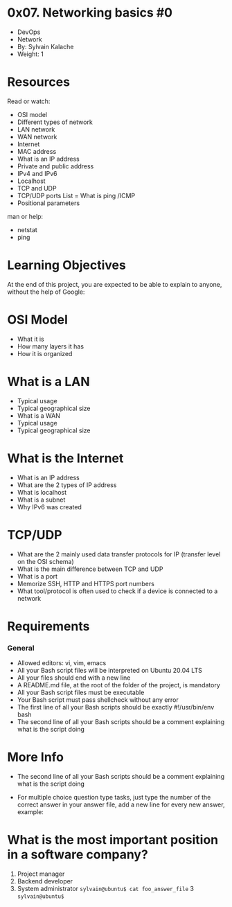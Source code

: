 # 0x07. Networking basics #0
- DevOps
- Network
-  By: Sylvain Kalache
-  Weight: 1

# Resources
Read or watch:

- OSI model
- Different types of network
- LAN network
- WAN network
- Internet
- MAC address
- What is an IP address
- Private and public address
- IPv4 and IPv6
- Localhost
- TCP and UDP
- TCP/UDP ports List
= What is ping /ICMP
- Positional parameters

man or help:
- netstat
- ping

# Learning Objectives
At the end of this project, you are expected to be able to explain to anyone, without the help of Google:

# OSI Model
- What it is
- How many layers it has
- How it is organized

# What is a LAN
- Typical usage
- Typical geographical size
- What is a WAN
- Typical usage
- Typical geographical size

# What is the Internet
- What is an IP address
- What are the 2 types of IP address
- What is localhost
- What is a subnet
- Why IPv6 was created

# TCP/UDP
- What are the 2 mainly used data transfer protocols for IP (transfer level on the OSI schema)
- What is the main difference between TCP and UDP
- What is a port
- Memorize SSH, HTTP and HTTPS port numbers
- What tool/protocol is often used to check if a device is connected to a network

# Requirements
### General
- Allowed editors: vi, vim, emacs
- All your Bash script files will be interpreted on Ubuntu 20.04 LTS
- All your files should end with a new line
- A README.md file, at the root of the folder of the project, is mandatory
- All your Bash script files must be executable
- Your Bash script must pass shellcheck without any error
- The first line of all your Bash scripts should be exactly #!/usr/bin/env bash
- The second line of all your Bash scripts should be a comment explaining what is the script doing

# More Info
- The second line of all your Bash scripts should be a comment explaining what is the script doing

- For multiple choice question type tasks, just type the number of the correct answer in your answer file, add a new line for every new answer, example:

# What is the most important position in a software company?

1. Project manager
2. Backend developer
3. System administrator
`sylvain@ubuntu$ cat foo_answer_file`
3
`sylvain@ubuntu$`
